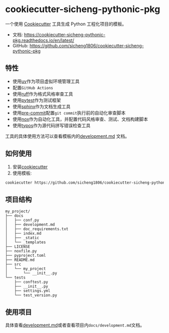 # cookiecutter-sicheng-pythonic-pkg

一个使用 [Cookiecutter](https://github.com/cookiecutter/cookiecutter) 工具生成 Python 工程化项目的模板。

- 文档: https://cookiecutter-sicheng-pythonic-pkg.readthedocs.io/en/latest/
- GitHub: https://github.com/sicheng1806/cookiecutter-sicheng-pythonic-pkg

## 特性

- 使用[uv](https://github.com/astral-sh/uv)作为项目虚拟环境管理工具
- 配置`GitHub Actions`
- 使用[ruff](https://github.com/astral-sh/ruff)作为格式风格审查工具
- 使用[pytest](https://github.com/pytest-dev/pytest)作为测试框架
- 使用[sphinx](https://github.com/sphinx-doc/sphinx)作为文档生成工具
- 使用[pre-commit](https://github.com/pre-commit/pre-commit)配置`git commit`执行前的自动化审查脚本
- 使用[nox](https://github.com/wntrblm/nox)作为自动化工具，并配置代码风格审查、测试、文档构建脚本
- 使用[typos](https://github.com/crate-ci/typos)作为源代码拼写错误检查工具

工具的具体使用方法可以查看模板内的[development.md](docs/development.md) 文档。

## 如何使用

1. 安装[cookiecutter](https://github.com/cookiecutter/cookiecutter)
2. 使用模板:
```bash
cookiecutter https://github.com/sicheng1806/cookiecutter-sicheng-pythonic-pkg
```

## 项目结构

```text
my_project/
├── docs
│   ├── conf.py
│   ├── development.md
│   ├── doc_requirements.txt
│   ├── index.md
│   ├── _static
│   └── _templates
├── LICENSE
├── noxfile.py
├── pyproject.toml
├── README.md
├── src
│   └── my_project
│       └── __init__.py
└── tests
    ├── conftest.py
    ├── __init__.py
    ├── settings.yml
    └── test_version.py
```

## 使用项目

具体查看[development.md](docs/development.md)或者查看项目内`docs/development.md`文档。
